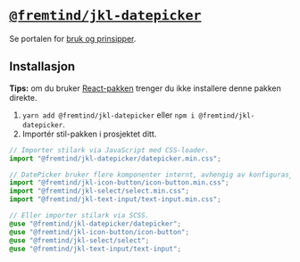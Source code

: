 # [`@fremtind/jkl-datepicker`](https://jokul.fremtind.no/komponenter/datepicker)

Se portalen for [bruk og prinsipper](https://jokul.fremtind.no/komponenter/datepicker).

## Installasjon

**Tips:** om du bruker [React-pakken](../datepicker-react/) trenger du ikke installere denne pakken direkte.

1. `yarn add @fremtind/jkl-datepicker` eller `npm i @fremtind/jkl-datepicker`.
2. Importér stil-pakken i prosjektet ditt.

```js
// Importer stilark via JavaScript med CSS-loader.
import "@fremtind/jkl-datepicker/datepicker.min.css";

// DatePicker bruker flere komponenter internt, avhengig av konfigurasjon. Select blir bare brukt i utvidet velger.
import "@fremtind/jkl-icon-button/icon-button.min.css";
import "@fremtind/jkl-select/select.min.css";
import "@fremtind/jkl-text-input/text-input.min.css";
```

```scss
// Eller importer stilark via SCSS.
@use "@fremtind/jkl-datepicker/datepicker";
@use "@fremtind/jkl-icon-button/icon-button";
@use "@fremtind/jkl-select/select";
@use "@fremtind/jkl-text-input/text-input";
```
